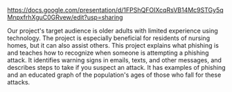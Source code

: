 https://docs.google.com/presentation/d/1FPShQFOIXcqRsVB14Mc9STGy5qMnpxfrhXguC0GRvew/edit?usp=sharing


Our project's target audience is older adults with limited experience using technology. The project is especially beneficial for residents of nursing homes, but it can also assist others. This project explains what phishing is and teaches how to recognize when someone is attempting a phishing attack. It identifies warning signs in emails, texts, and other messages, and describes steps to take if you suspect an attack. It has examples of phishing and an educated graph of the population's ages of those who fall for these attacks.

